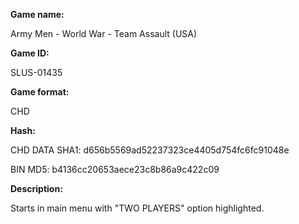 ﻿**Game name:**

Army Men - World War - Team Assault (USA)

**Game ID:**

SLUS-01435

**Game format:**

CHD

**Hash:**

CHD DATA SHA1: d656b5569ad52237323ce4405d754fc6fc91048e

BIN MD5: b4136cc20653aece23c8b86a9c422c09

**Description:**

Starts in main menu with "TWO PLAYERS" option highlighted.